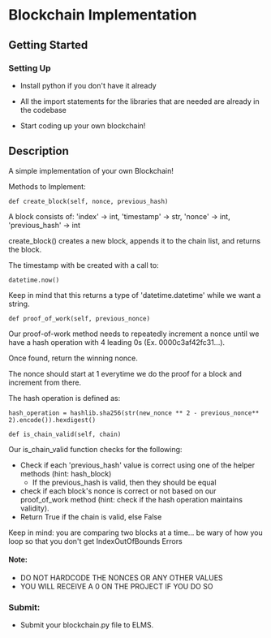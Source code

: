 # Blockchain Implementation

## Getting Started

### Setting Up

- Install python if you don't have it already

- All the import statements for the libraries that are needed are already in the codebase

- Start coding up your own blockchain!

## Description

A simple implementation of your own Blockchain!

Methods to Implement:

```
def create_block(self, nonce, previous_hash)
```

A block consists of:
'index' -> int,
'timestamp' -> str,
'nonce' -> int,
'previous_hash' -> int

create_block() creates a new block, appends it to the chain list, and returns the block.

The timestamp with be created with a call to:

```
datetime.now()
```

Keep in mind that this returns a type of 'datetime.datetime' while we want a string.

```
def proof_of_work(self, previous_nonce)
```

Our proof-of-work method needs to repeatedly increment a nonce until we have a hash operation with 4 leading 0s (Ex. 0000c3af42fc31...).

Once found, return the winning nonce.

The nonce should start at 1 everytime we do the proof for a block and increment from there.

The hash operation is defined as:

```
hash_operation = hashlib.sha256(str(new_nonce ** 2 - previous_nonce** 2).encode()).hexdigest()
```

```
def is_chain_valid(self, chain)
```

Our is_chain_valid function checks for the following:

- Check if each 'previous_hash' value is correct using one of the helper methods (hint: hash_block)
  - If the previous_hash is valid, then they should be equal
- check if each block's nonce is correct or not based on our proof_of_work method (hint: check if the hash operation maintains validity).
- Return True if the chain is valid, else False

Keep in mind: you are comparing two blocks at a time... be wary of how you loop so that you don't get IndexOutOfBounds Errors



#### Note: 
- DO NOT HARDCODE THE NONCES OR ANY OTHER VALUES 
- YOU WILL RECEIVE A 0 ON THE PROJECT IF YOU DO SO

### Submit:
- Submit your blockchain.py file to ELMS. 
